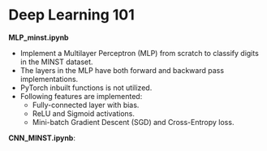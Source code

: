 # Deep Learning 101
**MLP_minst.ipynb**
- Implement a Multilayer Perceptron (MLP) from scratch to classify digits in the MINST dataset.
- The layers in the MLP have both forward and backward pass implementations.
- PyTorch inbuilt functions is not utilized.
- Following features are implemented:
    - Fully-connected layer with bias.
    - ReLU and Sigmoid activations.
    - Mini-batch Gradient Descent (SGD) and Cross-Entropy loss.

**CNN_MINST.ipynb**: 

